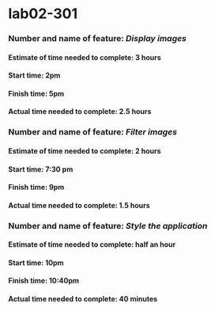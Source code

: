 # lab02-301

### Number and name of feature: *Display images*

#### Estimate of time needed to complete: 3 hours

#### Start time: 2pm

#### Finish time: 5pm

#### Actual time needed to complete: 2.5 hours




### Number and name of feature: *Filter images*

#### Estimate of time needed to complete: 2 hours

#### Start time: 7:30 pm

#### Finish time: 9pm

#### Actual time needed to complete: 1.5 hours




### Number and name of feature: *Style the application*

#### Estimate of time needed to complete: half an hour

#### Start time: 10pm

#### Finish time: 10:40pm

#### Actual time needed to complete: 40 minutes